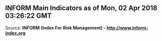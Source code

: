 ## INFORM Main Indicators as of Mon, 02 Apr 2018 03:26:22 GMT

Source: **INFORM (Index For Risk Management) - http://www.inform-index.org**